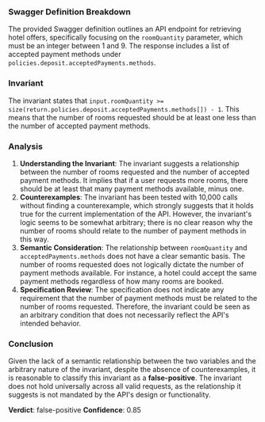 ### Swagger Definition Breakdown
The provided Swagger definition outlines an API endpoint for retrieving hotel offers, specifically focusing on the `roomQuantity` parameter, which must be an integer between 1 and 9. The response includes a list of accepted payment methods under `policies.deposit.acceptedPayments.methods`. 

### Invariant
The invariant states that `input.roomQuantity >= size(return.policies.deposit.acceptedPayments.methods[]) - 1`. This means that the number of rooms requested should be at least one less than the number of accepted payment methods. 

### Analysis
1. **Understanding the Invariant**: The invariant suggests a relationship between the number of rooms requested and the number of accepted payment methods. It implies that if a user requests more rooms, there should be at least that many payment methods available, minus one. 
2. **Counterexamples**: The invariant has been tested with 10,000 calls without finding a counterexample, which strongly suggests that it holds true for the current implementation of the API. However, the invariant's logic seems to be somewhat arbitrary; there is no clear reason why the number of rooms should relate to the number of payment methods in this way. 
3. **Semantic Consideration**: The relationship between `roomQuantity` and `acceptedPayments.methods` does not have a clear semantic basis. The number of rooms requested does not logically dictate the number of payment methods available. For instance, a hotel could accept the same payment methods regardless of how many rooms are booked. 
4. **Specification Review**: The specification does not indicate any requirement that the number of payment methods must be related to the number of rooms requested. Therefore, the invariant could be seen as an arbitrary condition that does not necessarily reflect the API's intended behavior. 

### Conclusion
Given the lack of a semantic relationship between the two variables and the arbitrary nature of the invariant, despite the absence of counterexamples, it is reasonable to classify this invariant as a **false-positive**. The invariant does not hold universally across all valid requests, as the relationship it suggests is not mandated by the API's design or functionality. 

**Verdict**: false-positive
**Confidence**: 0.85
